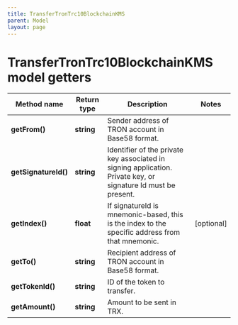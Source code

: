 ```yaml
---
title: TransferTronTrc10BlockchainKMS
parent: Model
layout: page
---
```


# TransferTronTrc10BlockchainKMS model getters

Method name | Return type | Description | Notes
------------ | ------------- | ------------- | -------------
**getFrom()** | **string** | Sender address of TRON account in Base58 format. |
**getSignatureId()** | **string** | Identifier of the private key associated in signing application. Private key, or signature Id must be present. |
**getIndex()** | **float** | If signatureId is mnemonic-based, this is the index to the specific address from that mnemonic. | [optional]
**getTo()** | **string** | Recipient address of TRON account in Base58 format. |
**getTokenId()** | **string** | ID of the token to transfer. |
**getAmount()** | **string** | Amount to be sent in TRX. |

